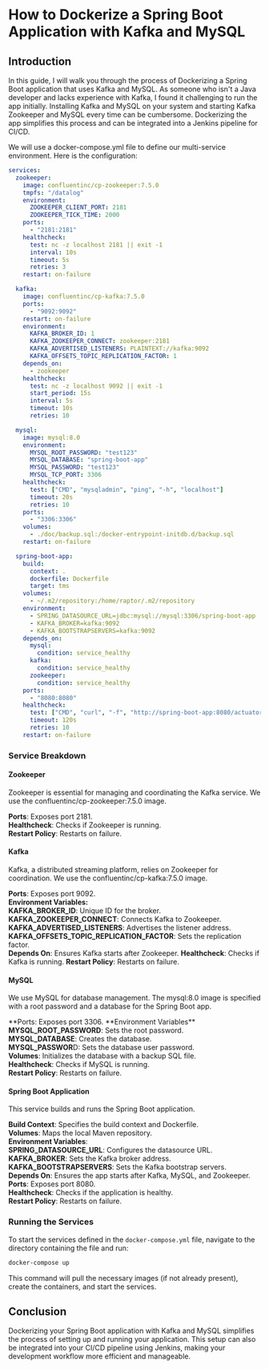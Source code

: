# How to Dockerize a Spring Boot Application with Kafka and MySQL

## Introduction

In this guide, I will walk you through the process of Dockerizing a Spring Boot application that uses Kafka and MySQL. As someone who isn't a Java developer and lacks experience with Kafka, I found it challenging to run the app initially. Installing Kafka and MySQL on your system and starting Kafka Zookeeper and MySQL every time can be cumbersome. Dockerizing the app simplifies this process and can be integrated into a Jenkins pipeline for CI/CD.

We will use a docker-compose.yml file to define our multi-service environment. Here is the configuration:

```yml
services:
  zookeeper:
    image: confluentinc/cp-zookeeper:7.5.0
    tmpfs: "/datalog"
    environment:
      ZOOKEEPER_CLIENT_PORT: 2181
      ZOOKEEPER_TICK_TIME: 2000
    ports:
      - "2181:2181"
    healthcheck:
      test: nc -z localhost 2181 || exit -1
      interval: 10s
      timeout: 5s
      retries: 3
    restart: on-failure

  kafka:
    image: confluentinc/cp-kafka:7.5.0
    ports:
      - "9092:9092"
    restart: on-failure
    environment:
      KAFKA_BROKER_ID: 1
      KAFKA_ZOOKEEPER_CONNECT: zookeeper:2181
      KAFKA_ADVERTISED_LISTENERS: PLAINTEXT://kafka:9092
      KAFKA_OFFSETS_TOPIC_REPLICATION_FACTOR: 1
    depends_on:
      - zookeeper
    healthcheck:
      test: nc -z localhost 9092 || exit -1
      start_period: 15s
      interval: 5s
      timeout: 10s
      retries: 10

  mysql:
    image: mysql:8.0
    environment:
      MYSQL_ROOT_PASSWORD: "test123"
      MYSQL_DATABASE: "spring-boot-app"
      MYSQL_PASSWORD: "test123"
      MYSQL_TCP_PORT: 3306
    healthcheck:
      test: ["CMD", "mysqladmin", "ping", "-h", "localhost"]
      timeout: 20s
      retries: 10
    ports:
      - "3306:3306"
    volumes:
      - ./doc/backup.sql:/docker-entrypoint-initdb.d/backup.sql
    restart: on-failure

  spring-boot-app:
    build:
      context: .
      dockerfile: Dockerfile
      target: tms
    volumes:
      - ~/.m2/repository:/home/raptor/.m2/repository
    environment:
      - SPRING_DATASOURCE_URL=jdbc:mysql://mysql:3306/spring-boot-app
      - KAFKA_BROKER=kafka:9092
      - KAFKA_BOOTSTRAPSERVERS=kafka:9092
    depends_on:
      mysql:
        condition: service_healthy
      kafka:
        condition: service_healthy
      zookeeper:
        condition: service_healthy
    ports:
      - "8080:8080"
    healthcheck:
      test: ["CMD", "curl", "-f", "http://spring-boot-app:8080/actuator/health"]
      timeout: 120s
      retries: 10
    restart: on-failure
```

### Service Breakdown

#### Zookeeper

Zookeeper is essential for managing and coordinating the Kafka service. We use the confluentinc/cp-zookeeper:7.5.0 image.

**Ports**: Exposes port 2181.  
**Healthcheck**: Checks if Zookeeper is running.  
**Restart Policy**: Restarts on failure.

#### Kafka

Kafka, a distributed streaming platform, relies on Zookeeper for coordination. We use the confluentinc/cp-kafka:7.5.0 image.

**Ports**: Exposes port 9092.  
**Environment Variables:**  
 **KAFKA_BROKER_ID**: Unique ID for the broker.  
 **KAFKA_ZOOKEEPER_CONNECT**: Connects Kafka to Zookeeper.  
 **KAFKA_ADVERTISED_LISTENERS**: Advertises the listener address.  
 **KAFKA_OFFSETS_TOPIC_REPLICATION_FACTOR**: Sets the replication factor.  
**Depends On**: Ensures Kafka starts after Zookeeper.
**Healthcheck**: Checks if Kafka is running.
**Restart Policy**: Restarts on failure.

#### MySQL

We use MySQL for database management. The mysql:8.0 image is specified with a root password and a database for the Spring Boot app.

**Ports: Exposes port 3306.
**Environment Variables\*\*  
**MYSQL_ROOT_PASSWORD**: Sets the root password.  
**MYSQL_DATABASE**: Creates the database.  
**MYSQL_PASSWOR**D: Sets the database user password.  
**Volumes**: Initializes the database with a backup SQL file.  
**Healthcheck**: Checks if MySQL is running.  
**Restart Policy**: Restarts on failure.

#### Spring Boot Application

This service builds and runs the Spring Boot application.

**Build Context**: Specifies the build context and Dockerfile.  
**Volumes**: Maps the local Maven repository.  
**Environment Variables**:  
**SPRING_DATASOURCE_URL**: Configures the datasource URL.  
**KAFKA_BROKER**: Sets the Kafka broker address.  
**KAFKA_BOOTSTRAPSERVERS**: Sets the Kafka bootstrap servers.  
**Depends On**: Ensures the app starts after Kafka, MySQL, and Zookeeper.  
**Ports**: Exposes port 8080.  
**Healthcheck**: Checks if the application is healthy.  
**Restart Policy**: Restarts on failure.

### Running the Services

To start the services defined in the `docker-compose.yml` file, navigate to the directory containing the file and run:

```sh
docker-compose up
```

This command will pull the necessary images (if not already present), create the containers, and start the services.

## Conclusion

Dockerizing your Spring Boot application with Kafka and MySQL simplifies the process of setting up and running your application. This setup can also be integrated into your CI/CD pipeline using Jenkins, making your development workflow more efficient and manageable.
